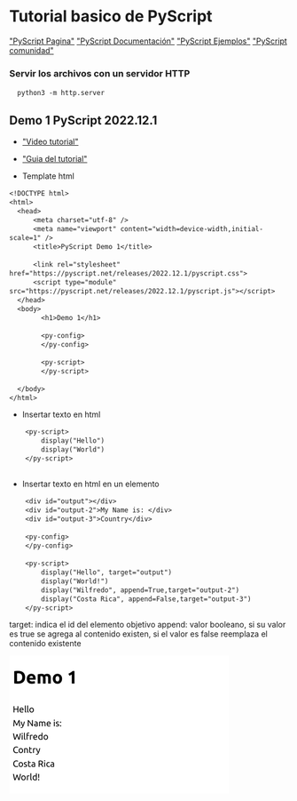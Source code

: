 # Tutorial basico de PyScript


["PyScript Pagina"](https://pyscript.net/)
["PyScript Documentación"](https://docs.pyscript.net/2024.7.1/beginning-pyscript/)
["PyScript Ejemplos"](https://pyscript.com/@examples)
["PyScript comunidad"](https://discord.com/invite/HxvBtukrg2)


### Servir los archivos con un servidor HTTP
```
  python3 -m http.server
```

## Demo 1  PyScript 2022.12.1

- ["Video tutorial"](https://www.youtube.com/live/AcFSzDBNjkI?si=D7zMcmHQUlpwmYyh)
- ["Guia del tutorial"](https://jeff.glass/post/whats-new-pyscript-2022-12-1/)

- Template html
```
<!DOCTYPE html>
<html>
  <head>
      <meta charset="utf-8" />
      <meta name="viewport" content="width=device-width,initial-scale=1" />
      <title>PyScript Demo 1</title>

      <link rel="stylesheet" href="https://pyscript.net/releases/2022.12.1/pyscript.css">
      <script type="module" src="https://pyscript.net/releases/2022.12.1/pyscript.js"></script>
  </head>
  <body>
        <h1>Demo 1</h1>

        <py-config>
        </py-config>

        <py-script>
        </py-script>
    
  </body>
</html>

```

- Insertar texto en html

```
    <py-script>
        display("Hello")
        display("World")
    </py-script>
    
```

- Insertar texto en html en un elemento
```
    <div id="output"></div>
    <div id="output-2">My Name is: </div>
    <div id="output-3">Country</div>

    <py-config>
    </py-config>

    <py-script>
        display("Hello", target="output")
        display("World!")
        display("Wilfredo", append=True,target="output-2")
        display("Costa Rica", append=False,target="output-3")
    </py-script>
```

target: indica el id del elemento objetivo
append: valor booleano, si su valor es true se agrega al contenido existen, si el valor es false reemplaza el contenido existente

![alt text](./img/image-1.png)